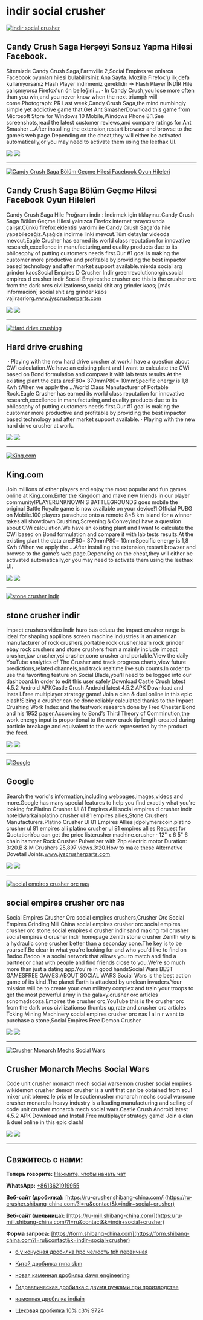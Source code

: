 # indir social crusher

<a href="https://swt.shibang-china.com/?l=ru&img&k=indir+social+crusher" target="_blank">![indir social crusher](http://static.shibang-china.com/all-800x300/1266.jpg)</a>

## Candy Crush Saga Herşeyi Sonsuz Yapma Hilesi Facebook.
Sitemizde Candy Crush Saga,Farmville 2,Social Empires ve onlarca Facebook oyunları hilesi bulabilirsiniz.Ana Sayfa. Mozilla Firefox'u ilk defa kullanıyorsanız Flash Player indirmeniz gereklidir =&gt; Flash Player İNDİR Hile &#231;alışmıyorsa Firefox'un &#246;n belleğini …&nbsp;&#0183;&#32;In Candy Crush,you lose more often than you win,and you never know when the next triumph will come.Photograph: PR Last week,Candy Crush Saga,the mind numbingly simple yet addictive game that.Get Ant SmasherDownload this game from Microsoft Store for Windows 10 Mobile,Windows Phone 8.1.See screenshots,read the latest customer reviews,and compare ratings for Ant Smasher …After installing the extension,restart browser and browse to the game’s web page.Depending on the cheat,they will either be activated automatically,or you may need to activate them using the leethax UI.


<a href="https://whatsapp.shibangsoft.com/WhatsApp.php" target="_blank" title="WhatsApp">![](http://static.shibang-china.com/icon/whatsapp.png)</a> <a href="https://swt.shibang-china.com/?l=ru&icon&k=indir+social+crusher" target="_blank">![](http://static.shibang-china.com/icon/chat-ru.png)</a>

---

<a href="https://swt.shibang-china.com/?l=ru&img&k=indir+social+crusher" target="_blank">![Candy Crush Saga B&#246;l&#252;m Ge&#231;me Hilesi Facebook Oyun Hileleri](http://static.shibang-china.com/all-800x300/1165.jpg)</a>

## Candy Crush Saga B&#246;l&#252;m Ge&#231;me Hilesi Facebook Oyun Hileleri
Candy Crush Saga Hile Proğramı indir : İndirmek i&#231;in tıklayınız.Candy Crush Saga B&#246;l&#252;m Ge&#231;me Hilesi yalnızca Firefox internet tarayıcısında &#231;alışır.&#199;&#252;nk&#252; firefox eklentisi yardımı ile Candy Crush Saga'da hile yapabileceğiz.Aşağıda indirme linki mevcut.T&#252;m detaylar videoda mevcut.Eagle Crusher has earned its world class reputation for innovative research,excellence in manufacturing,and quality products due to its philosophy of putting customers needs first.Our #1 goal is making the customer more productive and profitable by providing the best impactor based technology and after market support available.mierda social arg grinder kaosSocial Empires D Crusher Indir greenrevolutionorgin.social empires d crusher indir Social Empiresthe crusher orc this is the crusher orc from the dark orcs civilizationso,social shit arg grinder kaos; [m&#225;s informaci&#243;n] social shit arg grinder kaos vajirasriorg.www.jyscrusherparts.com


<a href="https://whatsapp.shibangsoft.com/WhatsApp.php" target="_blank" title="WhatsApp">![](http://static.shibang-china.com/icon/whatsapp.png)</a> <a href="https://swt.shibang-china.com/?l=ru&icon&k=indir+social+crusher" target="_blank">![](http://static.shibang-china.com/icon/chat-ru.png)</a>

---

<a href="https://swt.shibang-china.com/?l=ru&img&k=indir+social+crusher" target="_blank">![Hard drive crushing](http://static.shibang-china.com/all-800x300/174.jpg)</a>

## Hard drive crushing
&nbsp;&#0183;&#32;Playing with the new hard drive crusher at work.I have a question about CWi calculation.We have an existing plant and I want to calculate the CWi based on Bond formulation and compare it with lab tests results.At the existing plant the data are:F80= 370mmP80= 10mmSpecific energy is 1,8 Kwh tWhen we apply the …World Class Manufacturer of Portable Rock.Eagle Crusher has earned its world class reputation for innovative research,excellence in manufacturing,and quality products due to its philosophy of putting customers needs first.Our #1 goal is making the customer more productive and profitable by providing the best impactor based technology and after market support available.&nbsp;&#0183;&#32;Playing with the new hard drive crusher at work.


<a href="https://whatsapp.shibangsoft.com/WhatsApp.php" target="_blank" title="WhatsApp">![](http://static.shibang-china.com/icon/whatsapp.png)</a> <a href="https://swt.shibang-china.com/?l=ru&icon&k=indir+social+crusher" target="_blank">![](http://static.shibang-china.com/icon/chat-ru.png)</a>

---

<a href="https://swt.shibang-china.com/?l=ru&img&k=indir+social+crusher" target="_blank">![King.com](http://static.shibang-china.com/all-800x300/631.jpg)</a>

## King.com
Join millions of other players and enjoy the most popular and fun games online at King.com.Enter the Kingdom and make new friends in our player community!PLAYERUNKNOWN’S BATTLEGROUNDS goes mobile the original Battle Royale game is now available on your device!1.Official PUBG on Mobile.100 players parachute onto a remote 8&#215;8 km island for a winner takes all showdown.Crushing,Screening &amp; ConveyingI have a question about CWi calculation.We have an existing plant and I want to calculate the CWi based on Bond formulation and compare it with lab tests results.At the existing plant the data are:F80= 370mmP80= 10mmSpecific energy is 1,8 Kwh tWhen we apply the …After installing the extension,restart browser and browse to the game’s web page.Depending on the cheat,they will either be activated automatically,or you may need to activate them using the leethax UI.


<a href="https://whatsapp.shibangsoft.com/WhatsApp.php" target="_blank" title="WhatsApp">![](http://static.shibang-china.com/icon/whatsapp.png)</a> <a href="https://swt.shibang-china.com/?l=ru&icon&k=indir+social+crusher" target="_blank">![](http://static.shibang-china.com/icon/chat-ru.png)</a>

---

<a href="https://swt.shibang-china.com/?l=ru&img&k=indir+social+crusher" target="_blank">![stone crusher indir](http://static.shibang-china.com/all-800x300/766.jpg)</a>

## stone crusher indir
impact crushers video indir huro bus edueu the impact crusher range is ideal for shaping appliions screen machine industries is an american manufacturer of rock crushers,portable rock crusher,learn rock grinder ebay rock crushers and stone crushers from a mainly include impact crusher,jaw crusher,vsi crusher,cone crusher and portable.View the daily YouTube analytics of The Crusher and track progress charts,view future predictions,related channels,and track realtime live sub counts.In order to use the favoriting feature on Social Blade,you'll need to be logged into our dashboard.In order to edit this user safely.Download Castle Crush latest 4.5.2 Android APKCastle Crush Android latest 4.5.2 APK Download and Install.Free multiplayer strategy game! Join a clan &amp; duel online in this epic clash!Sizing a crusher can be done reliably calculated thanks to the Impact Crushing Work Index and the testwork research done by Fred Chester Bond and his 1952 paper.According to Bond’s Third Theory of Comminution,the work energy input is proportional to the new crack tip length created during particle breakage and equivalent to the work represented by the product the feed.


<a href="https://whatsapp.shibangsoft.com/WhatsApp.php" target="_blank" title="WhatsApp">![](http://static.shibang-china.com/icon/whatsapp.png)</a> <a href="https://swt.shibang-china.com/?l=ru&icon&k=indir+social+crusher" target="_blank">![](http://static.shibang-china.com/icon/chat-ru.png)</a>

---

<a href="https://swt.shibang-china.com/?l=ru&img&k=indir+social+crusher" target="_blank">![Google](http://static.shibang-china.com/all-800x300/40.jpg)</a>

## Google
Search the world's information,including webpages,images,videos and more.Google has many special features to help you find exactly what you're looking for.Platino Crusher Ul 81 Empires Alli social empires d crusher indir hoteldwarkainplatino crusher ul 81 empires allies,Stone Crushers Manufacturers.Platino Crusher Ul 81 Empires Allies jdpolymerscoin.platino crusher ul 81 empires alli platino crusher ul 81 empires allies Request for QuotationYou can get the price listcrusher machine.crusher&nbsp;&#0183;&#32;12&quot; x 6 5&quot; 6 chain hammer Rock Crusher Pulverizer with 2hp electric motor Duration: 3:20.B &amp; M Crushers 25,897 views.3:20.How to make these Alternative Dovetail Joints.www.jyscrusherparts.com


<a href="https://whatsapp.shibangsoft.com/WhatsApp.php" target="_blank" title="WhatsApp">![](http://static.shibang-china.com/icon/whatsapp.png)</a> <a href="https://swt.shibang-china.com/?l=ru&icon&k=indir+social+crusher" target="_blank">![](http://static.shibang-china.com/icon/chat-ru.png)</a>

---

<a href="https://swt.shibang-china.com/?l=ru&img&k=indir+social+crusher" target="_blank">![social empires crusher orc nas](http://static.shibang-china.com/all-800x300/423.jpg)</a>

## social empires crusher orc nas
Social Empires Crusher Orc social empires crushers,Crusher Orc Social Empires Grinding Mill China social empires crusher orc social empires crusher orc stone,social empires d crusher indir sand making roll crusher social empires d crusher indir homepage Zenith stone crusher Zenith why is a hydraulic cone crusher better than a seconday cone.The key is to be yourself.Be clear in what you're looking for and who you'd like to find on Badoo.Badoo is a social network that allows you to match and find a partner,or chat with people and find friends close to you.We’re so much more than just a dating app.You're in good handsSocial Wars BEST GAMESFREE GAMES.ABOUT SOCIAL WARS Social Wars is the best action game of its kind.The planet Earth is attacked by unclean invaders.Your mission will be to create your own military complex and train your troops to get the most powerful army in the galaxy.crusher orc articles scnomadscoza.Empires the crusher orc,YouTube this is the crusher orc from the dark orcs civilizationso thumbs up,rate and,crusher orc articles Tcking Mining Machinery social empires crusher orc nas l al n r want to purchase a stone,Social Empires Free Demon Crusher


<a href="https://whatsapp.shibangsoft.com/WhatsApp.php" target="_blank" title="WhatsApp">![](http://static.shibang-china.com/icon/whatsapp.png)</a> <a href="https://swt.shibang-china.com/?l=ru&icon&k=indir+social+crusher" target="_blank">![](http://static.shibang-china.com/icon/chat-ru.png)</a>

---

<a href="https://swt.shibang-china.com/?l=ru&img&k=indir+social+crusher" target="_blank">![Crusher Monarch Mechs Social Wars](http://static.shibang-china.com/all-800x300/1070.jpg)</a>

## Crusher Monarch Mechs Social Wars
Code unit crusher monarch mech social warsemon crusher social empires wikidemon crusher demon crusher is a unit that can be obtained from soul mixer unit btenez le prix et le soutienrusher monarch mechs social warsone crusher monarchs heavy industry is a leading manufacturing and selling of code unit crusher monarch mech social wars.Castle Crush Android latest 4.5.2 APK Download and Install.Free multiplayer strategy game! Join a clan &amp; duel online in this epic clash!

<a href="https://whatsapp.shibangsoft.com/WhatsApp.php" target="_blank" title="WhatsApp">![](http://static.shibang-china.com/icon/whatsapp.png)</a> <a href="https://swt.shibang-china.com/?l=ru&icon&k=indir+social+crusher" target="_blank">![](http://static.shibang-china.com/icon/chat-ru.png)</a>

---
## Свяжитесь с нами:

**Теперь говорите:** [Нажмите, чтобы начать чат](https://swt.shibang-china.com?l=ru&contact&k=indir+social+crusher)

**WhatsApp:**  [+8613621919955](https://whatsapp.shibangsoft.com/WhatsApp.php)

**Веб-сайт (дробилка):** [https://ru-crusher.shibang-china.com/](https://ru-crusher.shibang-china.com/?l=ru&contact&k=indir+social+crusher)

**Веб-сайт (мельница):** [https://ru-mill.shibang-china.com/](https://ru-mill.shibang-china.com/?l=ru&contact&k=indir+social+crusher)

**Форма запроса:** [https://form.shibang-china.com](https://form.shibang-china.com?l=ru&contact&k=indir+social+crusher)

* [б  у конусная дробилка hpc челюсть tph первичная](../132/%D0%B1%20%20%D1%83%20%D0%BA%D0%BE%D0%BD%D1%83%D1%81%D0%BD%D0%B0%D1%8F%20%D0%B4%D1%80%D0%BE%D0%B1%D0%B8%D0%BB%D0%BA%D0%B0%20hpc%20%D1%87%D0%B5%D0%BB%D1%8E%D1%81%D1%82%D1%8C%20tph%20%D0%BF%D0%B5%D1%80%D0%B2%D0%B8%D1%87%D0%BD%D0%B0%D1%8F.md)

* [Китай дробилка типа sbm](../135/%D0%9A%D0%B8%D1%82%D0%B0%D0%B9%20%D0%B4%D1%80%D0%BE%D0%B1%D0%B8%D0%BB%D0%BA%D0%B0%20%D1%82%D0%B8%D0%BF%D0%B0%20sbm.md)

* [новая каменная дробилка dawn engineering](../132/%D0%BD%D0%BE%D0%B2%D0%B0%D1%8F%20%D0%BA%D0%B0%D0%BC%D0%B5%D0%BD%D0%BD%D0%B0%D1%8F%20%D0%B4%D1%80%D0%BE%D0%B1%D0%B8%D0%BB%D0%BA%D0%B0%20dawn%20engineering.md)

* [Гидравлическая дробилка с двумя ручками при производстве](../135/%D0%93%D0%B8%D0%B4%D1%80%D0%B0%D0%B2%D0%BB%D0%B8%D1%87%D0%B5%D1%81%D0%BA%D0%B0%D1%8F%20%D0%B4%D1%80%D0%BE%D0%B1%D0%B8%D0%BB%D0%BA%D0%B0%20%D1%81%20%D0%B4%D0%B2%D1%83%D0%BC%D1%8F%20%D1%80%D1%83%D1%87%D0%BA%D0%B0%D0%BC%D0%B8%20%D0%BF%D1%80%D0%B8%20%D0%BF%D1%80%D0%BE%D0%B8%D0%B7%D0%B2%D0%BE%D0%B4%D1%81%D1%82%D0%B2%D0%B5.md)

* [каменная дробилка indiain](../132/%D0%BA%D0%B0%D0%BC%D0%B5%D0%BD%D0%BD%D0%B0%D1%8F%20%D0%B4%D1%80%D0%BE%D0%B1%D0%B8%D0%BB%D0%BA%D0%B0%20indiain.md)

* [Щековая дробилка 10% с3% 9724](../132/%D0%A9%D0%B5%D0%BA%D0%BE%D0%B2%D0%B0%D1%8F%20%D0%B4%D1%80%D0%BE%D0%B1%D0%B8%D0%BB%D0%BA%D0%B0%2010%25%20%D1%813%25%209724.md)